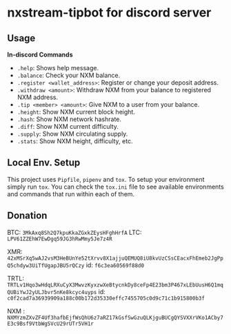 # nxstream-tipbot for discord server


## Usage
**In-discord Commands**

- `.help`: Shows help message.
- `.balance`: Check your NXM balance.
- `.register <wallet_address>`: Register or change your deposit address.
- `.withdraw <amount>`: Withdraw NXM from your balance to registered NXM address.
- `.tip <member> <amount>`: Give NXM to a user from your balance.
- `.height`: Show NXM current block height.
- `.hash`: Show NXM network hashrate.
- `.diff`: Show NXM current difficulty.
- `.supply`: Show NXM circulating supply.
- `.stats`: Show NXM height, difficulty, etc.

## Local Env. Setup

This project uses `Pipfile`, `pipenv` and `tox`. To setup your environment
simply run `tox`. You can check the `tox.ini` file to see available environments
and commands that run within each of them.

## Donation
BTC: `3MkAxq8Sh2Q7kpuKkaZGxkZEysHFghHrfA`
LTC: `LPV61ZZEhW7EwDgq59JG3hRwMmy5Je7z4R`

XMR: `42xMSrXq5wAJ2vsM3HeBUnYe52tXrvv8X1ajjuQEMUQ8iU8kvUzCSsCEacxFhEmeb2JgPpQ5chdyw3UiTfUgapJBU5rQCzy`
  id: `f6c3ea60569f88d0`

TRTL: `TRTLv1Hqo3wHdqLRXuCyX3MwvzKyxzwXeBtycnkDy8ceFp4E23bm3P467xLEbUusH6Q1mqQUBiYwJ2yULJbvr5nKe8kcyc4uyps`
  id: `c0f2cad7a36939909a188c00b172d35330effc7455705c0d9c71c1b915800b3f`
  
NXM : `NXMYzmZXvZF4Uf3hafbEjfWsQhU6z7aRZ17kGsfSwGzuQLKjguBUCgQYSVXXrVKo1ACby7E3c9Bsf9VtbWgSVcU29rUTr5VH1r`

